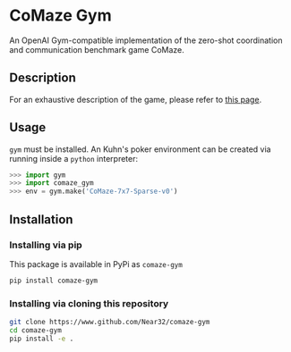 # CoMaze Gym
An OpenAI Gym-compatible implementation of the zero-shot coordination and communication benchmark game CoMaze.

## Description

For an exhaustive description of the game, please refer to [this page](https://marieossenkopf.webnode.com/l/comaze-live-coding-session-at-emecom20/).


## Usage

`gym` must be installed. An Kuhn's poker environment can be created via running inside a `python` interpreter:

```python
>>> import gym
>>> import comaze_gym
>>> env = gym.make('CoMaze-7x7-Sparse-v0')
```

## Installation

### Installing via pip

This package is available in PyPi as `comaze-gym`

```bash
pip install comaze-gym
```

### Installing via cloning this repository

```bash
git clone https://www.github.com/Near32/comaze-gym
cd comaze-gym
pip install -e .
```